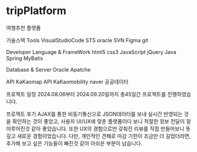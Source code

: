 # tripPlatform
여행추천 플랫폼

기술스택
 Tools
  VisualStudioCode
  STS
  oracle
  SVN
  Figma
  git

 Developer Language & FrameWork
  html5
  css3
  JavaScript
  jQuery
  Java
  Spring
  MyBatis

 Database & Server
  Oracle
  Apatche

 API
  KaKaomap API
  KaKaomobility
  naver
  공공데이터

프로젝트 일정
2024.08.06부터 2024.09.20일까지 총45일간 프로젝트를 진행하였습니다.

프로젝트 후기
AJAX를 통한 비동기통신으로 JSON데이터를 보내 실시간 반영되는 것을 확인하는 것이 좋았고,
사용자 UI/UX에 맞춘 플랫폼이다 보니 적절한 정보 전달이 잘 이루어진것 같아 좋았습니다.
또한 UX의 경험으로만 갖춰진 리뷰를 직접 만들어보니 뜻깊고 새로운 경험이었습니다.
다만, 개인적인 견해로 마감 기한이 조금만 더 길었더라면, 추가해 보고 싶은 기능들이 빠진것 같아 아쉬운 부분이 남습니다.
